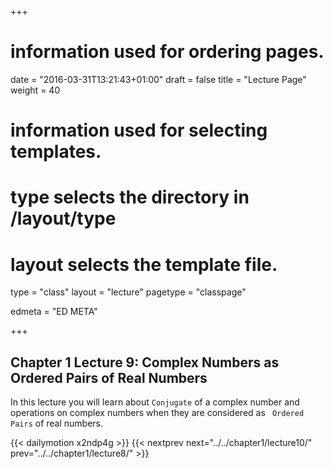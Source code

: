 +++
# information used for ordering pages.
date = "2016-03-31T13:21:43+01:00"
draft = false
title = "Lecture Page"
weight = 40

# information used for selecting templates.
# type selects the directory in /layout/type
# layout selects the template file.

type   = "class"
layout = "lecture"
pagetype = "classpage"





edmeta = "ED META"

+++
## Chapter 1 Lecture 9: Complex Numbers as Ordered Pairs of Real Numbers
<p class="lead">
In this lecture you will learn about <code>Conjugate</code> of a complex number and
operations on complex numbers when they are considered as <code> Ordered Pairs</code> of
real numbers.
</p>

{{< dailymotion x2ndp4g >}}
{{< nextprev next="../../chapter1/lecture10/"     prev="../../chapter1/lecture8/"  >}}
